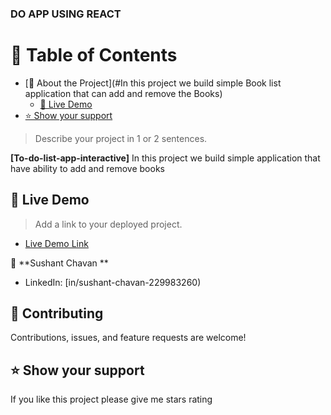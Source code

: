 ### DO APP USING REACT

# 📗 Table of Contents

- [📖 About the Project](#In this project we build simple Book list application that can add and remove the Books)
  - [🚀 Live Demo](#live-demo)
- [⭐️ Show your support](#support)



<!-- PROJECT DESCRIPTION -->

> Describe your project in 1 or 2 sentences.

**[To-do-list-app-interactive]** In this project we build simple application that have ability to add and remove books


## 🚀 Live Demo <a name="live-demo"></a>

> Add a link to your deployed project.

- [Live Demo Link](https://capable-croquembouche-d7dfd1.netlify.app)


👤 **Sushant Chavan **

- LinkedIn: [in/sushant-chavan-229983260)

## 🤝 Contributing <a name="contributing"></a>

Contributions, issues, and feature requests are welcome!

## ⭐️ Show your support <a name="support"></a>

If you like this project please give me stars rating 
